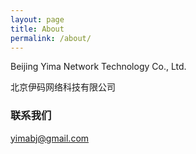 ```yaml
---
layout: page
title: About
permalink: /about/
---
```


Beijing Yima Network Technology Co., Ltd.

北京伊码网络科技有限公司

### 联系我们

[yimabj@gmail.com](mailto:yimabj@gmail.com)
